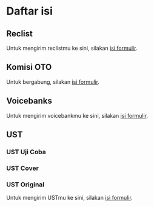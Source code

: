 # Daftar isi
## Reclist
Untuk mengirim reclistmu ke sini, silakan [isi formulir]().
## Komisi OTO
Untuk bergabung, silakan [isi formulir]().
## Voicebanks
Untuk mengirim voicebankmu ke sini, silakan [isi formulir]().
## UST
### UST Uji Coba
### UST Cover
### UST Original
Untuk mengirim USTmu ke sini, silakan [isi formulir]().
